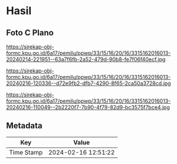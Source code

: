 # Hasil

## Foto C Plano

https://sirekap-obj-formc.kpu.go.id/6a17/pemilu/ppwp/33/15/16/20/16/3315162016013-20240214-221951--63a7f6fb-2a52-479d-90b8-fe7f06f40ecf.jpg

https://sirekap-obj-formc.kpu.go.id/6a17/pemilu/ppwp/33/15/16/20/16/3315162016013-20240216-120336--d72e9fb2-dfb7-4290-8f65-2ca50a3728cd.jpg

https://sirekap-obj-formc.kpu.go.id/6a17/pemilu/ppwp/33/15/16/20/16/3315162016013-20240216-110049--2b2220f7-7b90-4f79-82d9-bc3575f7bce4.jpg


## Metadata

| Key        | Value               |
| ---------- | ------------------- |
| Time Stamp | 2024-02-16 12:51:22 |



